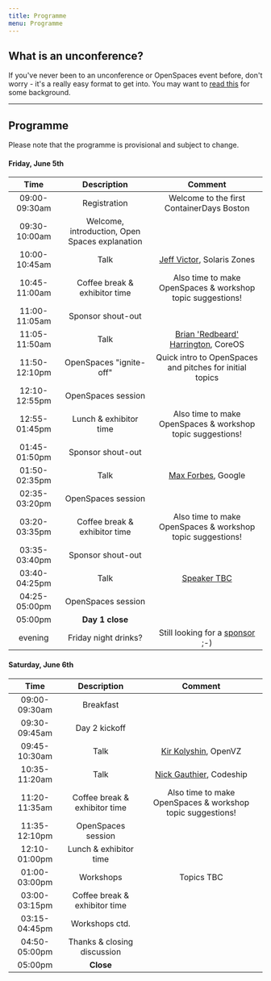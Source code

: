 ```yaml
---
title: Programme
menu: Programme
---
```


## What is an unconference?

If you've never been to an unconference or OpenSpaces event before, don't worry - it's a really easy format to get into. You may want to [read this](http://en.wikipedia.org/wiki/Unconference) for some background.

----

## Programme

Please note that the programme is provisional and subject to change.

#### Friday, June 5th

| Time    | Description          | Comment |
|:-----------:|:-------------:|:-----------:|
| 09:00-09:30am | Registration | Welcome to the first ContainerDays Boston |
| 09:30-10:00am | Welcome, introduction, Open Spaces explanation | |
| 10:00-10:45am | Talk | [Jeff Victor](../#speakers), Solaris Zones |
| 10:45-11:00am | Coffee break & exhibitor time | Also time to make OpenSpaces & workshop topic suggestions! |
| 11:00-11:05am | Sponsor shout-out | |
| 11:05-11:50am | Talk | [Brian 'Redbeard' Harrington](../#speakers), CoreOS |
| 11:50-12:10pm | OpenSpaces "ignite-off" | Quick intro to OpenSpaces and pitches for initial topics |
| 12:10-12:55pm | OpenSpaces session | |
| 12:55-01:45pm | Lunch & exhibitor time | Also time to make OpenSpaces & workshop topic suggestions! |
| 01:45-01:50pm | Sponsor shout-out | |
| 01:50-02:35pm | Talk | [Max Forbes](../#speakers), Google |
| 02:35-03:20pm | OpenSpaces session | |
| 03:20-03:35pm | Coffee break & exhibitor time | Also time to make OpenSpaces & workshop topic suggestions! |
| 03:35-03:40pm | Sponsor shout-out | |
| 03:40-04:25pm | Talk | [Speaker TBC](../#speakers) |
| 04:25-05:00pm | OpenSpaces session | |
| 05:00pm | **Day 1 close** | |
| evening | Friday night drinks? | Still looking for a [sponsor](../#sponsors) ;-) |

#### Saturday, June 6th

| Time    | Description          | Comment |
|:-----------:|:-------------:|:-----------:|
| 09:00-09:30am | Breakfast | |
| 09:30-09:45am | Day 2 kickoff | |
| 09:45-10:30am | Talk | [Kir Kolyshin](../#speakers), OpenVZ |
| 10:35-11:20am | Talk | [Nick Gauthier](../#speakers), Codeship |
| 11:20-11:35am | Coffee break & exhibitor time | Also time to make OpenSpaces & workshop topic suggestions! |
| 11:35-12:10pm | OpenSpaces session | |
| 12:10-01:00pm | Lunch & exhibitor time | |
| 01:00-03:00pm | Workshops | Topics TBC |
| 03:00-03:15pm | Coffee break & exhibitor time | |
| 03:15-04:45pm | Workshops ctd. | |
| 04:50-05:00pm | Thanks & closing discussion | |
| 05:00pm | **Close** | |
